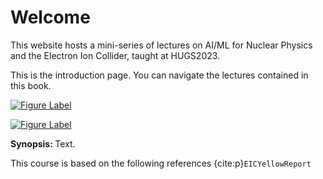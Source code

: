 # Welcome

This website hosts a mini-series of lectures on AI/ML for Nuclear Physics and the Electron Ion Collider, taught at HUGS2023.

This is the introduction page. You can navigate the lectures contained in this book.


[![Figure Label](./images/HUGSwebheaderREV.jpeg)](https://www.jlab.org/conference/hugs2023)




[![Figure Label](./images/all.png)](https://eic.ai)


<b>Synopsis: </b> Text.


This course is based on the following references {cite:p}`EICYellowReport`


```{tableofcontents}
```
